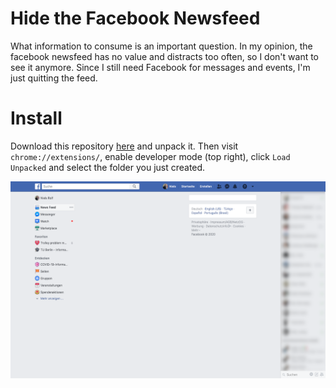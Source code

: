 # Hide the Facebook Newsfeed
What information to consume is an important question. In my opinion, the facebook newsfeed has no value and distracts too often, so I don't want to see it anymore. Since I still need Facebook for messages and events, I'm just quitting the feed.

# Install
Download this repository [here](https://github.com/nielsrolf/HideTheFacebookFeed/archive/master.zip) and unpack it. Then visit `chrome://extensions/`, enable developer mode (top right), click `Load Unpacked` and select the folder you just created.

![Screenshot](screenshot.png)

